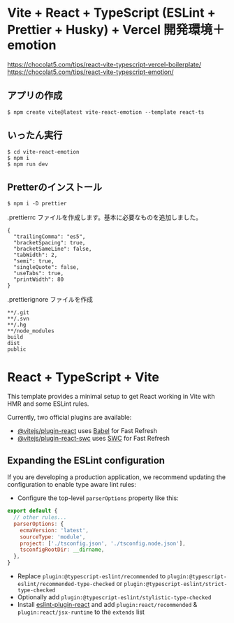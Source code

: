 # Vite + React + TypeScript (ESLint + Prettier + Husky) + Vercel 開発環境＋emotion
https://chocolat5.com/tips/react-vite-typescript-vercel-boilerplate/
https://chocolat5.com/tips/react-vite-typescript-emotion/

## アプリの作成
```
$ npm create vite@latest vite-react-emotion --template react-ts
```

## いったん実行
```
$ cd vite-react-emotion
$ npm i
$ npm run dev
```

## Pretterのインストール
```
$ npm i -D prettier
```
.prettierrc ファイルを作成します。基本に必要なものを追加しました。
```
{
  "trailingComma": "es5",
  "bracketSpacing": true,
  "bracketSameLine": false,
  "tabWidth": 2,
  "semi": true,
  "singleQuote": false,
  "useTabs": true,
  "printWidth": 80
}
```
.prettierignore ファイルを作成
```
**/.git
**/.svn
**/.hg
**/node_modules
build
dist
public
```





# React + TypeScript + Vite

This template provides a minimal setup to get React working in Vite with HMR and some ESLint rules.

Currently, two official plugins are available:

- [@vitejs/plugin-react](https://github.com/vitejs/vite-plugin-react/blob/main/packages/plugin-react/README.md) uses [Babel](https://babeljs.io/) for Fast Refresh
- [@vitejs/plugin-react-swc](https://github.com/vitejs/vite-plugin-react-swc) uses [SWC](https://swc.rs/) for Fast Refresh

## Expanding the ESLint configuration

If you are developing a production application, we recommend updating the configuration to enable type aware lint rules:

- Configure the top-level `parserOptions` property like this:

```js
export default {
  // other rules...
  parserOptions: {
    ecmaVersion: 'latest',
    sourceType: 'module',
    project: ['./tsconfig.json', './tsconfig.node.json'],
    tsconfigRootDir: __dirname,
  },
}
```

- Replace `plugin:@typescript-eslint/recommended` to `plugin:@typescript-eslint/recommended-type-checked` or `plugin:@typescript-eslint/strict-type-checked`
- Optionally add `plugin:@typescript-eslint/stylistic-type-checked`
- Install [eslint-plugin-react](https://github.com/jsx-eslint/eslint-plugin-react) and add `plugin:react/recommended` & `plugin:react/jsx-runtime` to the `extends` list
